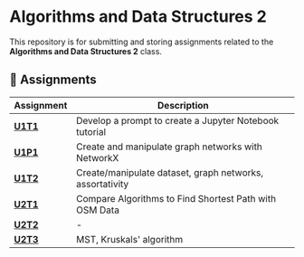 # Algorithms and Data Structures 2  

This repository is for submitting and storing assignments related to the **Algorithms and Data Structures 2** class.  

## 📂 Assignments  

| Assignment | Description |
|----------|------------|
| [**U1T1**](https://github.com/gaagarthur/datastructure/tree/main/U1T1) | Develop a prompt to create a Jupyter Notebook tutorial |
|[**U1P1**](https://github.com/gaagarthur/datastructure/tree/main/U1P1)|Create and manipulate graph networks with NetworkX|
|[**U1T2**](https://github.com/gaagarthur/datastructure/tree/main/U1T2)|Create/manipulate dataset, graph networks, assortativity|
|[**U2T1**](https://github.com/gaagarthur/datastructure/tree/main/U2T1)| Compare Algorithms to Find Shortest Path with OSM Data |
|[**U2T2**](https://github.com/gaagarthur/datastructure/tree/main/U2T2)| - |
|[**U2T3**](https://github.com/gaagarthur/datastructure/tree/main/U2T3)| MST, Kruskals' algorithm |



